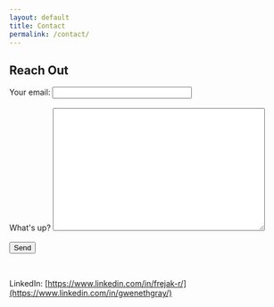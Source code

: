 ```yaml
---
layout: default
title: Contact
permalink: /contact/
---
```


## Reach Out

<form action="https://formspree.io/f/xyzgjqeq" method="POST">
  <label>
    Your email:
    <input type="email" name="email" style="width:250px!important;">
  </label>
  <br><br>
  <label>
    What's up?
    <textarea name="message" style="height:220px!important;width:380px!important;"></textarea>
  </label>
  <br><br>
  <button type="submit">Send</button>
</form>

<br>

LinkedIn: [https://www.linkedin.com/in/frejak-r/](https://www.linkedin.com/in/gwenethgray/)
